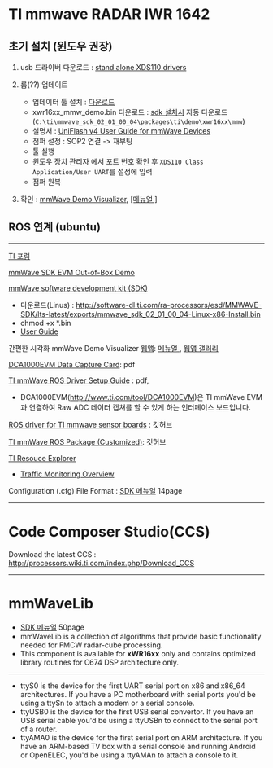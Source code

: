 # TI mmwave RADAR IWR 1642 

## 초기 설치 (윈도우 권장)

1. usb 드라이버 다운로드 : [ stand alone XDS110 drivers](https://downloads.ti.com/downloads/dsps/dsps_public_sw/sdo_ccstudio/emulation/ti_emupack_setup_8.0.903.4_win_32.exe?__gda__=1547020113_3fbdeab41d0759de936f41c4cc3e13e7)

2. 롬(??) 업데이트
    - 업데이터 툴 설치 : [다운로드](http://processors.wiki.ti.com/index.php/Category:CCS_UniFlash)
    -  xwr16xx_mmw_demo.bin 다운로드 : [sdk 설치시](http://www.ti.com/tool/MMWAVE-SDK) 자동 다운로드 (`C:\ti\mmwave_sdk_02_01_00_04\packages\ti\demo\xwr16xx\mmw`)
    - 설명서 : [UniFlash v4 User Guide for mmWave Devices](http://processors.wiki.ti.com/images/f/f5/Mmwave_uniflash_user_guide_v1.0.pdf)
    - 점퍼 설정 : SOP2 연결 -> 재부팅 
    - 툴 실행 
    - 윈도우 장치 관리자 에서 포트 번호 확인 후 `XDS110 Class Application/User UART`를 설정에 입력
    - 점퍼 원복 
3. 확인 : [mmWave Demo Visualizer](https://dev.ti.com/gallery/view/mmwave/mmWave_Demo_Visualizer/ver/3.1.0/), [[메뉴얼 ]](http://www.ti.com/lit/ug/swru529b/swru529b.pdf)



## ROS 연계 (ubuntu)

---


[TI 포럼](https://e2e.ti.com/support/sensors/f/1023)

[mmWave SDK EVM Out-of-Box Demo](https://training.ti.com/mmwave-sdk-evm-out-box-demo)

[mmWave software development kit (SDK)](http://www.ti.com/tool/MMWAVE-SDK)
- 다운로드(Linus) : http://software-dl.ti.com/ra-processors/esd/MMWAVE-SDK/lts-latest/exports/mmwave_sdk_02_01_00_04-Linux-x86-Install.bin
- chmod +x *.bin
- [User Guide](https://e2e.ti.com/cfs-file/__key/communityserver-discussions-components-files/1023/mmwave_5F00_sdk_5F00_user_5F00_guide-_2800_1_2900_.pdf)



간편한 시각화 mmWave Demo Visualizer [웹앱](https://dev.ti.com/gallery/view/mmwave/mmWave_Demo_Visualizer/ver/3.1.0/): [메뉴얼 ](http://www.ti.com/lit/ug/swru529b/swru529b.pdf), [웹앱 갤러리](http://dev.ti.com/gallery/)




[DCA1000EVM Data Capture Card](http://www.ti.com/lit/ug/spruij4/spruij4.pdf): pdf

[TI mmWave ROS Driver Setup Guide](http://dev.ti.com/tirex/content/mmwave_training_1_6_1/labs/lab0006-ros-driver/lab0006_ros_driver_pjt/TI_mmWave_ROS_Driver_Setup_Guide.pdf) : pdf, 
- DCA1000EVM(http://www.ti.com/tool/DCA1000EVM)은 TI mmWave EVM과 연결하여 Raw ADC 데이터 캡쳐를 할 수 있게 하는 인터페이스 보드입니다.

[ROS driver for TI mmwave sensor boards](https://github.com/ibcn-cloudlet/ti_mmwave_rospkg) : 깃허브 

[TI mmWave ROS Package (Customized)](https://github.com/radar-lab/ti_mmwave_rospkg): 깃허브 

[TI Resouce Explorer](http://dev.ti.com/tirex/#/)


- [Traffic Monitoring Overview](http://dev.ti.com/tirex/#/?link=Software%2FmmWave%20Sensors%2FIndustrial%20Toolbox%2FLabs%2FTraffic%20Monitoring)

Configuration (.cfg) File Format : [SDK 메뉴얼](file:///home/adioshun/Downloads/mmwave_sdk_user_guide.pdf) 14page

---

# Code Composer Studio(CCS)

Download the latest CCS : http://processors.wiki.ti.com/index.php/Download_CCS


---

# mmWaveLib
- [SDK 메뉴얼](file:///home/adioshun/Downloads/mmwave_sdk_user_guide.pdf) 50page
- mmWaveLib is a collection of algorithms that provide basic functionality needed for FMCW radar-cube processing. 
- This component is available for **xWR16xx** only and contains optimized library routines for C674 DSP architecture only. 




---

- ttyS0 is the device for the first UART serial port on x86 and x86_64 architectures. If you have a PC motherboard with serial ports you'd be using a ttySn to attach a modem or a serial console.
- ttyUSB0 is the device for the first USB serial convertor. If you have an USB serial cable you'd be using a ttyUSBn to connect to the serial port of a router.
- ttyAMA0 is the device for the first serial port on ARM architecture. If you have an ARM-based TV box with a serial console and running Android or OpenELEC, you'd be using a ttyAMAn to attach a console to it.